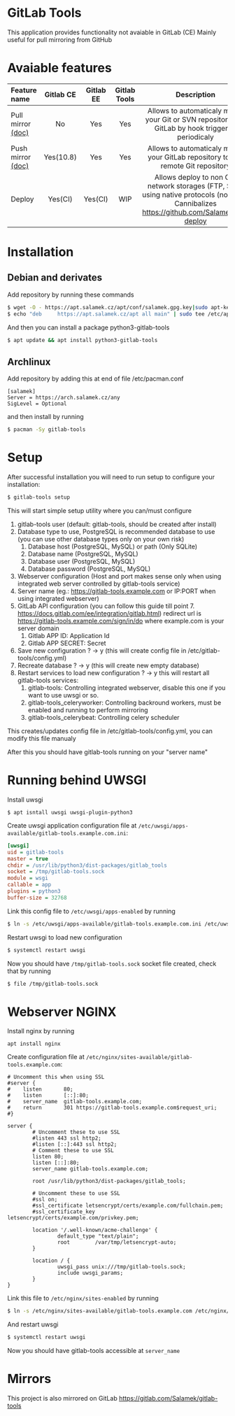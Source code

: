 # GitLab Tools

This application provides functionality not avaiable in GitLab (CE)
Mainly useful for pull mirroring from GitHub

# Avaiable features

|  Feature name |  Gitlab CE  |  Gitlab EE  |  Gitlab Tools  | Description | 
|:--------------|:-----------:|:-----------:|:--------------:|:-----------:|
|  Pull mirror [(doc)](https://github.com/Salamek/gitlab-tools/wiki/1.-Pull-mirror-configuration-guide)  |      No     |     Yes     |       Yes      | Allows to automaticaly mirror your Git or SVN repositories to GitLab by hook trigger or periodicaly |
|  Push mirror [(doc)](https://github.com/Salamek/gitlab-tools/wiki/2.-Push-mirror-configuration-guide)  |  Yes(10.8)  |     Yes     |       Yes      | Allows to automaticaly mirror your GitLab repository to any remote Git repository |
|  Deploy       |   Yes(CI)   |   Yes(CI)   |       WIP      | Allows deploy to non GIT network storages (FTP, SCP) using native protocols (no fuse). Cannibalizes https://github.com/Salamek/git-deploy |

# Installation

## Debian and derivates

Add repository by running these commands

```bash
$ wget -O - https://apt.salamek.cz/apt/conf/salamek.gpg.key|sudo apt-key add -
$ echo "deb     https://apt.salamek.cz/apt all main" | sudo tee /etc/apt/sources.list.d/salamek.cz.list
```

And then you can install a package python3-gitlab-tools

```bash
$ apt update && apt install python3-gitlab-tools
```

## Archlinux

Add repository by adding this at end of file /etc/pacman.conf

```
[salamek]
Server = https://arch.salamek.cz/any
SigLevel = Optional
```

and then install by running

```bash
$ pacman -Sy gitlab-tools
```

# Setup

After successful installation you will need to run setup to configure your installation:

```bash
$ gitlab-tools setup
```

This will start simple setup utility where you can/must configure

1. gitlab-tools user (default: gitlab-tools, should be created after install)
2. Database type to use, PostgreSQL is recommended database to use (you can use other database types only on your own risk)
    1. Database host (PostgreSQL, MySQL) or path (Only SQLite)
    2. Database name (PostgreSQL, MySQL)
    3. Database user (PostgreSQL, MySQL)
    4. Database password (PostgreSQL, MySQL)
3. Webserver configuration (Host and port makes sense only when using integrated web server controlled by gitlab-tools service)
4. Server name (eg.: https://gitlab-tools.example.com or IP:PORT when using integrated webserver)
5. GitLab API configuration (you can follow this guide till point 7. https://docs.gitlab.com/ee/integration/gitlab.html) redirect url is https://gitlab-tools.example.com/sign/in/do where example.com is your server domain
    1. Gitlab APP ID: Application Id
    2. Gitlab APP SECRET: Secret
6. Save new configuration ? -> y (this will create config file in /etc/gitlab-tools/config.yml)
7. Recreate database ? -> y (this will create new empty database)
8. Restart services to load new configuration ? -> y this will restart all gitlab-tools services:
    1. gitlab-tools: Controlling integrated webserver, disable this one if you want to use uwsgi or so.
    2. gitlab-tools_celeryworker: Controlling backround workers, must be enabled and running to perform mirroring
    3. gitlab-tools_celerybeat: Controlling celery scheduler

This creates/updates config file in /etc/gitlab-tools/config.yml, you can modify this file manualy

After this you should have gitlab-tools running on your "server name"

# Running behind UWSGI

Install uwsgi

```
$ apt isntall uwsgi uwsgi-plugin-python3
```

Create uwsgi application configuration file at `/etc/uwsgi/apps-available/gitlab-tools.example.com.ini`:
```ini
[uwsgi]
uid = gitlab-tools
master = true
chdir = /usr/lib/python3/dist-packages/gitlab_tools
socket = /tmp/gitlab-tools.sock
module = wsgi
callable = app
plugins = python3
buffer-size = 32768
```

Link this config file to `/etc/uwsgi/apps-enabled` by running
```bash
$ ln -s /etc/uwsgi/apps-available/gitlab-tools.example.com.ini /etc/uwsgi/apps-enabled/
```

Restart uwsgi to load new configuration
```bash
$ systemctl restart uwsgi
```

Now you should have `/tmp/gitlab-tools.sock` socket file created, check that by running
```bash
$ file /tmp/gitlab-tools.sock
```

# Webserver NGINX

Install nginx by running
```
apt install nginx
```

Create configuration file at `/etc/nginx/sites-available/gitlab-tools.example.com`:

```
# Uncomment this when using SSL
#server {
#    listen       80;
#    listen       [::]:80;
#    server_name  gitlab-tools.example.com;
#    return       301 https://gitlab-tools.example.com$request_uri;
#}

server {
        # Uncomment these to use SSL
        #listen 443 ssl http2;
        #listen [::]:443 ssl http2;
        # Comment these to use SSL
        listen 80;
        listen [::]:80;
        server_name gitlab-tools.example.com;

        root /usr/lib/python3/dist-packages/gitlab_tools;

        # Uncomment these to use SSL
        #ssl on;
        #ssl_certificate letsencrypt/certs/example.com/fullchain.pem;
        #ssl_certificate_key letsencrypt/certs/example.com/privkey.pem;

        location '/.well-known/acme-challenge' {
                default_type "text/plain";
                root        /var/tmp/letsencrypt-auto;
        }

        location / {
                uwsgi_pass unix:///tmp/gitlab-tools.sock;
                include uwsgi_params;
        }
}

```

Link this file to `/etc/nginx/sites-enabled` by running
```bash
$ ln -s /etc/nginx/sites-available/gitlab-tools.example.com /etc/nginx/sites-enabled/
```

And restart uwsgi
```bash
$ systemctl restart uwsgi
```

Now you should have gitlab-tools accessible at `server_name`

# Mirrors
This project is also mirrored on GitLab https://gitlab.com/Salamek/gitlab-tools
